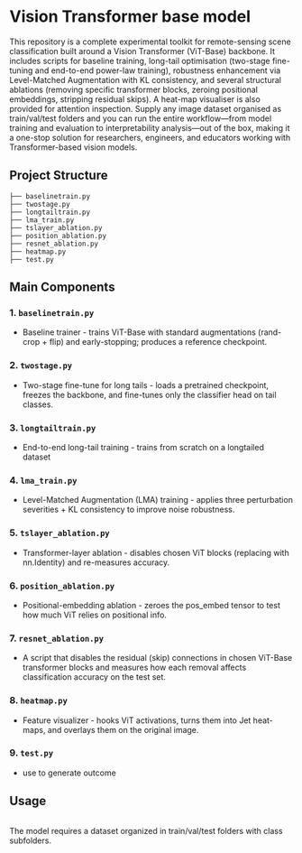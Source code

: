 # Vision Transformer base model

This repository is a complete experimental toolkit for remote-sensing scene classification built around a Vision Transformer (ViT-Base) backbone. It includes scripts for baseline training, long-tail optimisation (two-stage fine-tuning and end-to-end power-law training), robustness enhancement via Level-Matched Augmentation with KL consistency, and several structural ablations (removing specific transformer blocks, zeroing positional embeddings, stripping residual skips). A heat-map visualiser is also provided for attention inspection. Supply any image dataset organised as train/val/test folders and you can run the entire workflow—from model training and evaluation to interpretability analysis—out of the box, making it a one-stop solution for researchers, engineers, and educators working with Transformer-based vision models.

## Project Structure

```
├── baselinetrain.py       
├── twostage.py           
├── longtailtrain.py      
├── lma_train.py          
├── tslayer_ablation.py    
├── position_ablation.py  
├── resnet_ablation.py     
├── heatmap.py             
├── test.py
```

## Main Components

### 1. `baselinetrain.py`
- Baseline trainer - trains ViT-Base with standard augmentations (rand-crop + flip) 
  and early-stopping; produces a reference checkpoint.
 

### 2. `twostage.py`
- Two-stage fine-tune for long tails - loads a pretrained checkpoint, 
  freezes the backbone, and fine-tunes only the classifier head on tail classes.


### 3. `longtailtrain.py`
- End-to-end long-tail training - trains from scratch on a longtailed dataset


### 4. `lma_train.py`
- Level-Matched Augmentation (LMA) training - applies three perturbation 
  severities + KL consistency to improve noise robustness.


### 5. `tslayer_ablation.py  `
- Transformer-layer ablation - disables chosen ViT blocks (replacing with nn.Identity) and re-measures accuracy.


### 6. `position_ablation.py`

- Positional-embedding ablation - zeroes the pos_embed tensor to test how much ViT relies on positional info.


### 7. `resnet_ablation.py`

- A script that disables the residual (skip) connections in chosen ViT-Base transformer blocks 
  and measures how each removal affects classification accuracy on the test set.

### 8. `heatmap.py`

- Feature visualizer - hooks ViT activations, turns them into Jet heat-maps, and overlays them on the original image.

### 9. `test.py`

- use to generate outcome

## Usage

```python

```

The model requires a dataset organized in train/val/test folders with class subfolders.

